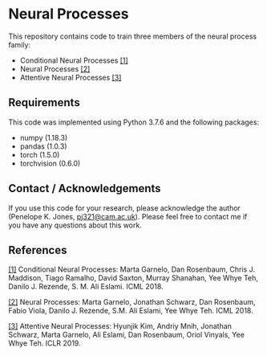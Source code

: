 # Neural Processes
This repository contains code to train three members of the neural process family:
 - Conditional Neural Processes [\[1\]](https://arxiv.org/abs/1807.01613)
 - Neural Processes [\[2\]](https://arxiv.org/abs/1807.01622)
 - Attentive Neural Processes [\[3\]](https://arxiv.org/abs/1901.05761)
 
## Requirements
This code was implemented using Python 3.7.6 and the following packages:
- numpy (1.18.3)
- pandas (1.0.3)
- torch (1.5.0)
- torchvision (0.6.0)

## Contact / Acknowledgements
If you use this code for your research, please acknowledge the author (Penelope K. Jones, [pj321@cam.ac.uk](mailto:pj321@cam.ac.uk)). 
Please feel free to contact me if you have any questions about this work.

## References
[\[1\]](https://arxiv.org/abs/1807.01613) Conditional Neural Processes: Marta Garnelo, Dan Rosenbaum, Chris J. Maddison, Tiago Ramalho, David Saxton, Murray Shanahan, Yee Whye Teh, Danilo J. Rezende, S. M. Ali Eslami. ICML 2018.

[\[2\]](https://arxiv.org/abs/1807.01622) Neural Processes: Marta Garnelo, Jonathan Schwarz, Dan Rosenbaum, Fabio Viola, Danilo J. Rezende, S.M. Ali Eslami, Yee Whye Teh. ICML 2018. 

[\[3\]](https://arxiv.org/abs/1901.05761) Attentive Neural Processes: Hyunjik Kim, Andriy Mnih, Jonathan Schwarz, Marta Garnelo, 
Ali Eslami, Dan Rosenbaum, Oriol Vinyals, Yee Whye Teh. ICLR 2019.
